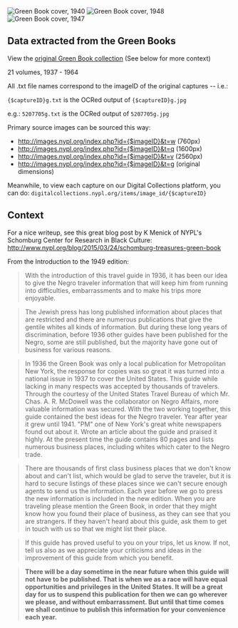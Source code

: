 <img src="http://images.nypl.org/index.php?id=5206347&t=r" alt="Green Book cover, 1940" />
<img src="http://images.nypl.org/index.php?id=5207997&t=r" alt="Green Book cover, 1948" />
<img src="http://images.nypl.org/index.php?id=5207618&t=r" alt="Green Book cover, 1947" />


## Data extracted from the Green Books
View the [original Green Book collection](http://digitalcollections.nypl.org/collections/the-green-book#/?tab=about&amp;scroll=0) (See below for more context)

21 volumes, 1937 - 1964

All .txt file names correspond to the imageID of the original captures -- i.e.:

`{$captureID}g.txt` is the OCRed output of `{$captureID}g.jpg`

e.g.:
`5207705g.txt` is the OCRed output of `5207705g.jpg`

Primary source images can be sourced this way:

- http://images.nypl.org/index.php?id={$imageID}&t=w (760px)
- http://images.nypl.org/index.php?id={$imageID}&t=q (1600px)
- http://images.nypl.org/index.php?id={$imageID}&t=v (2560px)
- http://images.nypl.org/index.php?id={$imageID}&t=g (original dimensions)

Meanwhile, to view each capture on our Digital Collections platform, you can do: 
`digitalcollections.nypl.org/items/image_id/{$captureID}`

## Context

For a nice writeup, see this great blog post by K Menick of NYPL's Schomburg Center for Research in Black Culture:
http://www.nypl.org/blog/2015/03/24/schomburg-treasures-green-book

From the Introduction to the 1949 edition: 

> With the introduction of this travel guide in 1936, it has been our idea to give the Negro traveler information that will keep him from running into difficulties, embarrassments and to make his trips more enjoyable. 

> The Jewish press has long published information about places that are restricted and there are numerous publications that give the gentile whites all kinds of information. But during these long years of discrimination, before 1936 other guides have been published for the Negro, some are still published, but the majority have gone out of business for various reasons. 

> In 1936 the Green Book was only a local publication for Metropolitan New York, the response for copies was so great it was turned into a national issue in 1937 to cover the United States. This guide while lacking in many respects was accepted by thousands of travelers. Through the courtesy of the United States Travel Bureau of which Mr. Chas. A. R. McDowell was the collaborator on Negro Affairs, more valuable information was secured. With the two working together, this guide contained the best ideas for the Negro traveler. Year after year it grew until 1941. "PM" one of New York's great white newspapers found out about it. Wrote an article about the guide and praised it highly. At the present time the guide contains 80 pages and lists numerous business places, including whites which cater to the Negro trade. 

> There are thousands of first class business places that we don't know about and can't list, which would be glad to serve the traveler, but it is hard to secure listings of these places since we can't secure enough agents to send us the information. Each year before we go to press the new information is included in the new edition. When you are traveling please mention the Green Book, in order that they might know how you found their place of business, as they can see that you are strangers. If they haven't heard about this guide, ask them to get in touch with us so that we might list their place. 

> If this guide has proved useful to you on your trips, let us know. If not, tell us also as we appreciate your criticisms and ideas in the improvement of this guide from which you benefit. 

> **There will be a day sometime in the near future when this guide will not have to be published. That is when we as a race will have equal opportunities and privileges in the United States. It will be a great day for us to suspend this publication for then we can go wherever we please, and without embarrassment. But until that time comes we shall continue to publish this information for your convenience each year.**
